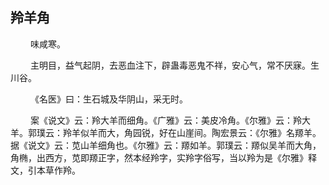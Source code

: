 ## 羚羊角
<p>&emsp;&emsp;
味咸寒。
</p>
<p>&emsp;&emsp;
主明目，益气起阴，去恶血注下，辟蛊毒恶鬼不祥，安心气，常不厌寐。生川谷。
</p>
<p>&emsp;&emsp;
《名医》曰：生石城及华阴山，采无时。
</p>
<p>&emsp;&emsp;
案《说文》云：羚大羊而细角。《广雅》云：美皮冷角。《尔雅》云：羚大羊。郭璞云：羚羊似羊而大，角园锐，好在山崖间。陶宏景云：《尔雅》名羱羊。据《说文》云：苋山羊细角也。《尔雅》云：羱如羊。郭璞云：羱似吴羊而大角，角椭，出西方，苋即羱正字，然本经羚字，实羚字俗写，当以羚为是《尔雅》释文，引本草作羚。
</p>